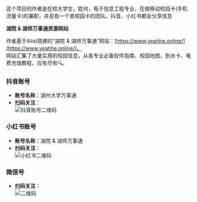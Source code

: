 这个项目的作者是在校大学生，姓何，电子信息工程专业，在做移动校园卡(手机流量卡)的兼职，并且有一个卖校园卡的团队。抖音、小红书都会分享信息

**湖院 & 湖师万事通资源网站**  

作者基于Alist搭建的“湖院 & 湖师万事通”网站：[https://www.yeahhe.online/](https://www.yeahhe.online/)。  
网站汇集了大量实用的校园信息，从各专业必备软件指南、校园地图，到水卡、电费充值教程，应有尽有🔍。

### 抖音账号
- **账号名称**：湖州大学万事通  
- **扫码关注**：  
  ![抖音账号二维码](https://github.com/user-attachments/assets/190542f2-c48b-4528-925e-63707f4d17aa)

### 小红书账号
- **账号名称**：湖院 & 湖师万事通  
- **扫码关注**：  
  ![小红书二维码](https://github.com/user-attachments/assets/e917aaa5-2b59-4245-91d7-adfae47c46b1)

### 微信号
- **扫码关注**：  
  ![二维码](https://github.com/user-attachments/assets/16d75d2d-225e-49ea-bcc0-1122ce838e2e)

